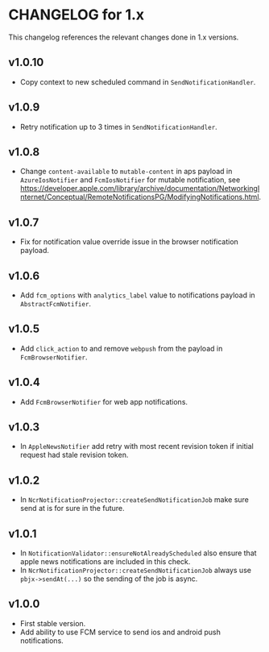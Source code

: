 # CHANGELOG for 1.x
This changelog references the relevant changes done in 1.x versions.


## v1.0.10
* Copy context to new scheduled command in `SendNotificationHandler`.


## v1.0.9
* Retry notification up to 3 times in `SendNotificationHandler`.


## v1.0.8
* Change `content-available` to `mutable-content` in aps payload in `AzureIosNotifier` and `FcmIosNotifier` for mutable notification, see https://developer.apple.com/library/archive/documentation/NetworkingInternet/Conceptual/RemoteNotificationsPG/ModifyingNotifications.html.


## v1.0.7
* Fix for notification value override issue in the browser notification payload.


## v1.0.6
* Add `fcm_options` with `analytics_label` value to notifications payload in `AbstractFcmNotifier`.


## v1.0.5
* Add `click_action` to and remove `webpush` from the payload in `FcmBrowserNotifier`.


## v1.0.4
* Add `FcmBrowserNotifier` for web app notifications.


## v1.0.3
* In `AppleNewsNotifier` add retry with most recent revision token if initial request had stale revision token.


## v1.0.2
* In `NcrNotificationProjector::createSendNotificationJob` make sure send at is for sure in the future.


## v1.0.1
* In `NotificationValidator::ensureNotAlreadyScheduled` also ensure that apple news notifications are included in this check.
* In `NcrNotificationProjector::createSendNotificationJob` always use `pbjx->sendAt(...)` so the sending of the job is async.


## v1.0.0
* First stable version.
* Add ability to use FCM service to send ios and android push notifications.
